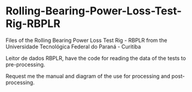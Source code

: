# Rolling-Bearing-Power-Loss-Test-Rig-RBPLR
Files of the Rolling Bearing Power Loss Test Rig - RBPLR from the Universidade Tecnológica Federal do Paraná - Curitiba

Leitor de dados RBPLR, have the code for reading the data of the tests to pre-processing.

Request me the manual and diagram of the use for processing and post-processing.
